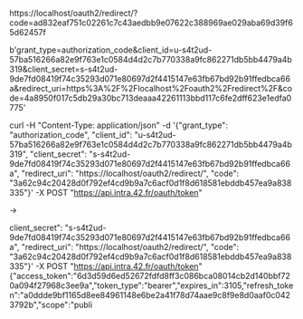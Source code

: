 https://localhost/oauth2/redirect/?code=ad832eaf751c02261c7c43aedbb9e07622c388969ae029aba69d39f65d62457f



b'grant_type=authorization_code&client_id=u-s4t2ud-57ba516266a82e9f763e1c0584d4d2c7b770338a9fc862271db5bb4479a4b319&client_secret=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&redirect_uri=https%3A%2F%2Flocalhost%2Foauth2%2Fredirect%2F&code=4a8950f017c5db29a30bc713deaaa42261113bbd117c6fe2dff623e1edfa0775'


curl -H "Content-Type: application/json" -d '{"grant_type": "authorization_code", "client_id": "u-s4t2ud-57ba516266a82e9f763e1c0584d4d2c7b770338a9fc862271db5bb4479a4b319", "client_secret": "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", "redirect_uri": "https://localhost/oauth2/redirect/", "code": "3a62c94c20428d0f792ef4cd9b9a7c6acf0d1f8d618581ebddb457ea9a838335"}' -X POST "https://api.intra.42.fr/oauth/token"

->

client_secret": "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", "redirect_uri": "https://localhost/oauth2/redirect/", "code": "3a62c94c20428d0f792ef4cd9b9a7c6acf0d1f8d618581ebddb457ea9a838335"}' -X POST "https://api.intra.42.fr/oauth/token"
{"access_token":"6d3d59d6ed52672fdfd8ff3c086bca08014cb2d140bbf720a094f27968c3ee9a","token_type":"bearer","expires_in":3105,"refresh_token":"a0ddde9bf1165d8ee84961148e6be2a41f78d74aae9c8f9e8d0aaf0c0423792b","scope":"publi
